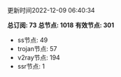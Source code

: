 更新时间2022-12-09 06:40:34

**总订阅: 73**
**总节点: 1018**
**有效节点: 301**
- ss节点: 49
- trojan节点: 57
- v2ray节点: 194
- ssr节点: 1
